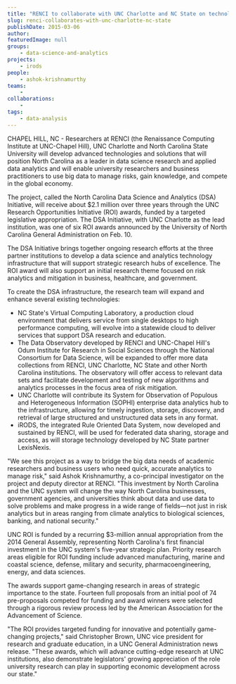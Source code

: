 ```yaml
---
title: "RENCI to collaborate with UNC Charlotte and NC State on technologies for big data analytics"
slug: renci-collaborates-with-unc-charlotte-nc-state
publishDate: 2015-03-06
author: 
featuredImage: null
groups:
    - data-science-and-analytics
projects:
    - irods
people:
    - ashok-krishnamurthy
teams: 
    - 
collaborations:
    - 
tags:
    - data-analysis
---
```

CHAPEL HILL, NC - Researchers at RENCI (the Renaissance Computing Institute at UNC-Chapel Hill), UNC Charlotte and North Carolina State University will develop advanced technologies and solutions that will position North Carolina as a leader in data science research and applied data analytics and will enable university researchers and business practitioners to use big data to manage risks, gain knowledge, and compete in the global economy.

The project, called the North Carolina Data Science and Analytics (DSA) Initiative, will receive about $2.1 million over three years through the UNC Research Opportunities Initiative (ROI) awards, funded by a targeted legislative appropriation. The DSA Initiative, with UNC Charlotte as the lead institution, was one of six ROI awards announced by the University of North Carolina General Administration on Feb. 10.

The DSA Initiative brings together ongoing research efforts at the three partner institutions to develop a data science and analytics technology infrastructure that will support strategic research hubs of excellence. The ROI award will also support an initial research theme focused on risk analytics and mitigation in business, healthcare, and government.

To create the DSA infrastructure, the research team will expand and enhance several existing technologies:
*   NC State's Virtual Computing Laboratory, a production cloud environment that delivers service from single desktops to high performance computing, will evolve into a statewide cloud to deliver services that support DSA research and education.
*   The Data Observatory developed by RENCI and UNC-Chapel Hill's Odum Institute for Research in Social Sciences through the National Consortium for Data Science, will be expanded to offer more data collections from RENCI, UNC Charlotte, NC State and other North Carolina institutions. The observatory will offer access to relevant data sets and facilitate development and testing of new algorithms and analytics processes in the focus area of risk mitigation.
*   UNC Charlotte will contribute its System for Observation of Populous and Heterogeneous Information (SOPHI) enterprise data analytics hub to the infrastructure, allowing for timely ingestion, storage, discovery, and retrieval of large structured and unstructured data sets in any format.
*   iRODS, the integrated Rule Oriented Data System, now developed and sustained by RENCI, will be used for federated data sharing, storage and access, as will storage technology developed by NC State partner LexisNexis.

"We see this project as a way to bridge the big data needs of academic researchers and business users who need quick, accurate analytics to manage risk," said Ashok Krishnamurthy, a co-principal investigator on the project and deputy director at RENCI. "This investment by North Carolina and the UNC system will change the way North Carolina businesses, government agencies, and universities think about data and use data to solve problems and make progress in a wide range of fields—not just in risk analytics but in areas ranging from climate analytics to biological sciences, banking, and national security."

UNC ROI is funded by a recurring $3-million annual appropriation from the 2014 General Assembly, representing North Carolina's first financial investment in the UNC system's five-year strategic plan. Priority research areas eligible for ROI funding include advanced manufacturing, marine and coastal science, defense, military and security, pharmacoengineering, energy, and data sciences.

The awards support game-changing research in areas of strategic importance to the state. Fourteen full proposals from an initial pool of 74 pre-proposals competed for funding and award winners were selected through a rigorous review process led by the American Association for the Advancement of Science.

"The ROI provides targeted funding for innovative and potentially game-changing projects," said Christopher Brown, UNC vice president for research and graduate education, in a UNC General Administration news release. "These awards, which will advance cutting-edge research at UNC institutions, also demonstrate legislators' growing appreciation of the role university research can play in supporting economic development across our state."
